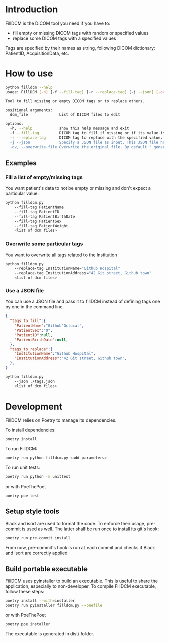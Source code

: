 # Introduction

FillDCM is the DICOM tool you need if you have to:
- fill empty or missing DICOM tags with random or specified values
- replace some DICOM tags with a specified values

Tags are specified by their names as string, following DICOM dictionary: PatientID, AcquisitionData, etc.

# How to use

```bash
python filldcm --help
usage: FillDCM [-h] [-f --fill-tag] [-r --replace-tag] [-j --json] [-ov] dcm_file [dcm_file ...]

Tool to fill missing or empty DICOM tags or to replace others.

positional arguments:
  dcm_file              List of DICOM files to edit

options:
  -h, --help            show this help message and exit
  -f --fill-tag         DICOM tag to fill if missing or if its value is empty or undefined. A value to fill can be specified. Tag specification: <Tag name as a string>[=<value>]
  -r --replace-tag      DICOM tag to replace with the specified value. If the tag doesn't exist, it is appended to the dataset. Tags specification: <Tag name as a string>=<value>
  -j --json             Specify a JSON file as input. This JSON file has a list of tags to fill or to replace. The expected structure for the JSON is: {"tags_to_fill":{}, "tags_to_replace":{}} with both attribute being dict of tags with value (or null)
  -ov, --overwrite-file Overwrite the original file. By default "_generated" is appended the the original filename and a new file is created.
```
## Examples

### Fill a list of empty/missing tags

You want patient's data to not be empty or missing and don't expect a particular value:
```bash
python filldcm.py 
    --fill-tag PatientName 
    --fill-tag PatientID 
    --fill-tag PatientBirthDate 
    --fill-tag PatientSex
    --fill-tag PatientWeight 
    <list of dcm files>
```

### Overwrite some particular tags

You want to overwrite all tags related to the Institution
```bash
python filldcm.py 
    --replace-tag InstitutionName="Github Hospital" 
    --replace-tag InstitutionAddress="42 Git street, Github town" 
    <list of dcm files>
```

### Use a JSON file

You can use a JSON file and pass it to fillDCM instead of defining tags one by one in the command line.
```json
{
  "tags_to_fill":{
    "PatientName":"Github^Octocat",
    "PatientSex":"O",
    "PatientID":null,
    "PatientBirthDate":null,
  },
  "tags_to_replace":{
    "InstitutionName":"Github Hospital",
    "InstitutionAddress":"42 Git street, Github town",
  },
}
```

```bash
python filldcm.py 
    --json ./tags.json 
    <list of dcm files>
```


# Development
FillDCM relies on Poetry to manage its dependencies.

To install dependencies:
```bash
poetry install
```

To run FillDCM:
```bash
poetry run python filldcm.py <add parameters>
```

To run unit tests:
```bash
poetry run python -m unittest
```
or with PoeThePoet
```bash
poetry poe test
```

## Setup style tools
Black and isort are used to format the code. To enforce their usage, pre-commit is used as well. The latter shall be run once to install its git's hook:
```bash
poetry run pre-commit install
```
From now, pre-commit's hook is run at each commit and checks if Black and isort are correctly applied


## Build portable executable
FillDCM uses pyinstaller to build an executable. This is useful to share the application, especially to non-developer.
To compile FillDCM executable, follow these steps:
```bash
poetry install --with=installer
poetry run pyinstaller filldcm.py --onefile
```
or with PoeThePoet
```bash
poetry poe installer
```


The executable is generated in dist/ folder.
